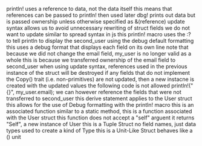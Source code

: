  println! uses a reference to data, not the data itself
 this means that references can be passed to println! then used later
 dbg! prints out data but is passed ownership unless otherwise specified as &(reference)
 update syntax allows us to avoid unnecessary rewriting of struct fields we do not want to
 update
 similar to spread syntax in js
 this println! macro uses the :? to tell println to display the second_user
 using the debug default formatting
 this uses a debug format that displays each field on its own line
 note that because we did not change the email field,
 my_user is no longer valid as a whole
 this is because we transferred ownership of the email field to second_user
 when using update syntax, references used in the previous instance of the struct will be destroyed if any
 fields that do not implement the Copy() trait (i.e. non-primitives)
 are not updated, then 
 a new instacne is created with the updated values
 the following code is not allowed
 println!("{}", my_user.email);
 we can however reference the fields that were not transferred to second_user
 this derive statement applies to the User struct
 this allows for the use of Debug formatting with the println! macro
 this is an associated function
 similar to a static method, this is a function associated with the User struct
 this function does not accept a "self" arguent
 it returns "Self", a new instance of User
 this is a Tuple Struct
 no field names, just data types
 used to create a kind of Type
 this is a Unit-Like Struct
 behaves like a () unit
